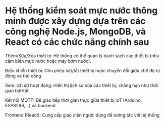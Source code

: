 <h1>Hệ thống kiểm soát mực nước thông minh được xây dựng dựa trên các công nghệ Node.js, MongoDB, và React có các chức năng chính sau</h1>

Thêm/Sửa/Xóa thiết bị: Hệ thống có thể quản lý danh sách các thiết bị (như cảm biến mực nước hoặc máy bơm nước).

Điều khiển thiết bị: Cho phép bật/tắt thiết bị hoặc chuyển đổi giữa chế độ tự động và thủ công.

Xem lịch sử hoạt động: Hiển thị lịch sử của các thiết bị, chẳng hạn như thời gian bật/tắt.

Kết nối MQTT: Để giao tiếp thời gian thực giữa thiết bị IoT (Arduino, ESP8266,...) và backend.

Frontend (React): Cung cấp giao diện người dùng để tương tác với hệ thống
